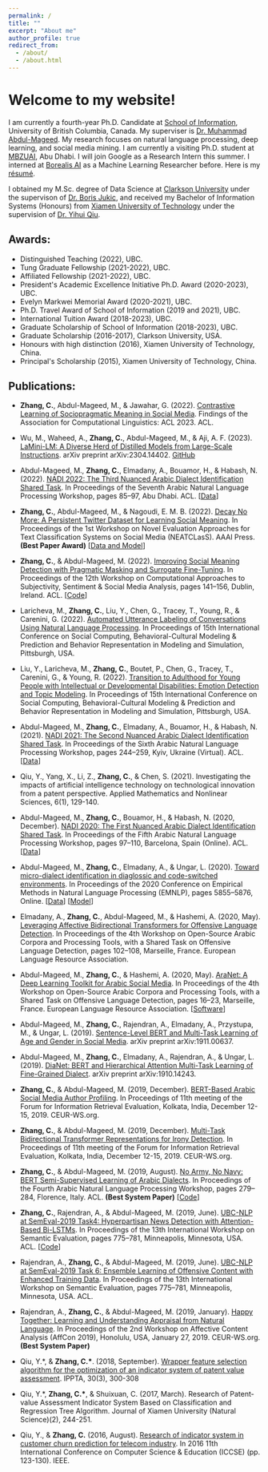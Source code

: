 ```yaml
---
permalink: /
title: ""
excerpt: "About me"
author_profile: true
redirect_from: 
  - /about/
  - /about.html
---
```

# Welcome to my website!

I am currently a fourth-year Ph.D. Candidate at [School of Information](https://ischool.ubc.ca/), University of British Columbia, Canada. My superviser is [Dr. Muhammad Abdul-Mageed](https://mageed.arts.ubc.ca/). My research focuses on natural language processing, deep learning, and social media mining. I am currently a visiting Ph.D. student at [MBZUAI](https://mbzuai.ac.ae/), Abu Dhabi. I will join Google as a Research Intern this summer. I interned at [Borealis AI](https://www.borealisai.com/) as a Machine Learning Researcher before. Here is my [résumé](https://chiyuzhang94.github.io/files/chiyu_resume.pdf). 

I obtained my M.Sc. degree of Data Science at [Clarkson University](https://www.clarkson.edu/) under the supervison of [Dr. Boris Jukic](https://www.clarkson.edu/people/boris-jukic), and received my Bachelor of Information Systems (Honours) from [Xiamen University of Technology](http://english.xmut.edu.cn/) under the supervision of [Dr. Yihui Qiu](https://jgxy.xmut.edu.cn/info/1061/4290.htm). 

## Awards:
* Distinguished Teaching (2022), UBC.
* Tung Graduate Fellowship (2021-2022), UBC.
* Affiliated Fellowship (2021-2022), UBC.
* President's Academic Excellence Initiative Ph.D. Award (2020-2023), UBC.
* Evelyn Markwei Memorial Award (2020-2021), UBC.
* Ph.D. Travel Award of School of Information (2019 and 2021), UBC.
* International Tuition Award (2018-2023), UBC.
* Graduate Scholarship of School of Information (2018-2023), UBC. 
* Graduate Scholarship (2016-2017), Clarkson University, USA.
* Honours with high distinction (2016), Xiamen University of Technology, China.
* Principal's Scholarship (2015), Xiamen University of Technology, China.

## Publications:

* **Zhang, C.**, Abdul-Mageed, M., & Jawahar, G. (2022). [Contrastive Learning of Sociopragmatic Meaning in Social Media](https://arxiv.org/abs/2203.07648). Findings of the Association for Computational Linguistics: ACL 2023. ACL.

* Wu, M., Waheed, A., **Zhang, C.**, Abdul-Mageed, M., & Aji, A. F. (2023). [LaMini-LM: A Diverse Herd of Distilled Models from Large-Scale Instructions](https://arxiv.org/abs/2304.14402). arXiv preprint arXiv:2304.14402. [GitHub](https://github.com/mbzuai-nlp/LaMini-LM/)

* Abdul-Mageed, M., **Zhang, C.**, Elmadany, A., Bouamor, H., & Habash, N. (2022). [NADI 2022: The Third Nuanced Arabic Dialect Identification Shared Task](https://aclanthology.org/2022.wanlp-1.9/). In Proceedings of the Seventh Arabic Natural Language Processing Workshop, pages 85–97, Abu Dhabi. ACL. [[Data](https://nadi.dlnlp.ai/2022/)]

* **Zhang, C.**, Abdul-Mageed, M., & Nagoudi, E. M. B. (2022). [Decay No More: A Persistent Twitter Dataset for Learning Social Meaning](https://arxiv.org/pdf/2204.04611.pdf). In Proceedings of the 1st Workshop on Novel Evaluation Approaches for Text Classification Systems on Social Media (NEATCLasS). AAAI Press. **(Best Paper Award)** [[Data and Model](https://github.com/chiyuzhang94/PTSM)]

* **Zhang, C.**, & Abdul-Mageed, M. (2022). [Improving Social Meaning Detection with Pragmatic Masking and Surrogate Fine-Tuning](https://arxiv.org/abs/2108.00356). In Proceedings of the 12th Workshop on Computational Approaches to Subjectivity, Sentiment & Social Media Analysis, pages 141–156, Dublin, Ireland. ACL. [[Code](https://github.com/chiyuzhang94/PMLM-SFT)]

* Laricheva, M., **Zhang, C.**, Liu, Y., Chen, G., Tracey, T., Young, R., & Carenini, G. (2022). [Automated Utterance Labeling of Conversations Using Natural Language Processing](https://arxiv.org/abs/2208.06525). In Proceedings of 15th International Conference on Social Computing, Behavioral-Cultural Modeling & Prediction and Behavior Representation in Modeling and Simulation, Pittsburgh, USA.

* Liu, Y., Laricheva, M., **Zhang, C.**, Boutet, P., Chen, G., Tracey, T., Carenini, G., & Young, R. (2022). [Transition to Adulthood for Young People with Intellectual or Developmental Disabilities: Emotion Detection and Topic Modeling](). In Proceedings of 15th International Conference on Social Computing, Behavioral-Cultural Modeling & Prediction and Behavior Representation in Modeling and Simulation, Pittsburgh, USA.

* Abdul-Mageed, M., **Zhang, C.**, Elmadany, A., Bouamor, H., & Habash, N. (2021). [NADI 2021: The Second Nuanced Arabic Dialect Identification Shared Task](https://aclanthology.org/2021.wanlp-1.28.pdf). In Proceedings of the Sixth Arabic Natural Language Processing Workshop, pages 244–259, Kyiv, Ukraine (Virtual). ACL. [[Data](https://github.com/UBC-NLP/nadi)]

* Qiu, Y., Yang, X., Li, Z., **Zhang, C.**, & Chen, S. (2021). Investigating the impacts of artificial intelligence technology on technological innovation from a patent perspective. Applied Mathematics and Nonlinear Sciences, 6(1), 129-140.

* Abdul-Mageed, M., **Zhang, C.**, Bouamor, H., & Habash, N. (2020, December). [NADI 2020: The First Nuanced Arabic Dialect Identification Shared Task](https://aclanthology.org/2020.wanlp-1.9.pdf). In Proceedings of the Fifth Arabic Natural Language Processing Workshop, pages 97–110, Barcelona, Spain (Online). ACL. [[Data](https://github.com/UBC-NLP/nadi)]

* Abdul-Mageed, M., **Zhang, C.**, Elmadany, A., & Ungar, L. (2020). [Toward micro-dialect identification in diaglossic and code-switched environments](https://aclanthology.org/2020.emnlp-main.472/). In Proceedings of the 2020 Conference on Empirical Methods in Natural Language Processing (EMNLP), pages 5855–5876, Online. [[Data](https://github.com/UBC-NLP/microdialects)] [[Model](https://huggingface.co/UBC-NLP/MARBERT)]

* Elmadany, A., **Zhang, C.**, Abdul-Mageed, M., & Hashemi, A. (2020, May). [Leveraging Affective Bidirectional Transformers for Offensive Language Detection](https://aclanthology.org/2020.osact-1.17/). In Proceedings of the 4th Workshop on Open-Source Arabic Corpora and Processing Tools, with a Shared Task on Offensive Language Detection, pages 102–108, Marseille, France. European Language Resource Association.

* Abdul-Mageed, M., **Zhang, C.**, & Hashemi, A. (2020, May). [AraNet: A Deep Learning Toolkit for Arabic Social Media](https://aclanthology.org/2020.osact-1.3/?ref=https://githubhelp.com). In Proceedings of the 4th Workshop on Open-Source Arabic Corpora and Processing Tools, with a Shared Task on Offensive Language Detection, pages 16–23, Marseille, France. European Language Resource Association. [[Software](https://github.com/UBC-NLP/aranet)]

* Abdul-Mageed, M., **Zhang, C.**, Rajendran, A., Elmadany, A., Przystupa, M., & Ungar, L. (2019). [Sentence-Level BERT and Multi-Task Learning of Age and Gender in Social Media](https://arxiv.org/pdf/1911.00637.pdf). arXiv preprint arXiv:1911.00637.

* Abdul-Mageed, M., **Zhang, C.**, Elmadany, A., Rajendran, A., & Ungar, L. (2019). [DiaNet: BERT and Hierarchical Attention Multi-Task Learning of Fine-Grained Dialect](https://arxiv.org/pdf/1910.14243.pdf). arXiv preprint arXiv:1910.14243.

* **Zhang, C.**, & Abdul-Mageed, M. (2019, December). [BERT-Based Arabic Social Media Author Profiling](http://ceur-ws.org/Vol-2517/T2-2.pdf). In Proceedings of 11th meeting of the Forum for Information Retrieval Evaluation, Kolkata, India, December 12-15, 2019. CEUR-WS.org.

* **Zhang, C.**, & Abdul-Mageed, M. (2019, December). [Multi-Task Bidirectional Transformer Representations for Irony Detection](http://ceur-ws.org/Vol-2517/T4-2.pdf). In Proceedings of 11th meeting of the Forum for Information Retrieval Evaluation, Kolkata, India, December 12-15, 2019. CEUR-WS.org.

* **Zhang, C.**, & Abdul-Mageed, M. (2019, August). [No Army, No Navy: BERT Semi-Supervised Learning of Arabic Dialects](https://aclanthology.org/W19-4637.pdf). In Proceedings of the Fourth Arabic Natural Language Processing Workshop, pages 279–284, Florence, Italy. ACL. **(Best System Paper)** [[Code](https://github.com/chiyuzhang94/UBCNLP-MADAR_2019)]

* **Zhang, C.**, Rajendran, A., & Abdul-Mageed, M. (2019, June). [UBC-NLP at SemEval-2019 Task4: Hyperpartisan News Detection with Attention-Based Bi-LSTMs](https://aclanthology.org/S19-2136/). In Proceedings of the 13th International Workshop on Semantic Evaluation, pages 775–781, Minneapolis, Minnesota, USA. ACL. [[Code](https://github.com/chiyuzhang94/SemEval-2019-Hyperpartisan)]

* Rajendran, A., **Zhang, C.**, & Abdul-Mageed, M. (2019, June). [UBC-NLP at SemEval-2019 Task
6: Ensemble Learning of Offensive Content with Enhanced Training Data](https://aclanthology.org/S19-2136/). In Proceedings of the 13th International Workshop on Semantic Evaluation, pages 775–781, Minneapolis, Minnesota, USA. ACL.

* Rajendran, A., **Zhang, C.**, & Abdul-Mageed, M. (2019, January). [Happy Together: Learning and Understanding Appraisal from Natural Language](http://ceur-ws.org/Vol-2328/2_paper_24.pdf). In Proceedings of the 2nd Workshop on Affective Content Analysis (AffCon 2019), Honolulu, USA, January 27, 2019. CEUR-WS.org. **(Best System Paper)**

* Qiu, Y.\*, & **Zhang, C.\***. (2018, September). [Wrapper feature selection algorithm for the optimization of an indicator system of patent value assessment](https://arxiv.org/pdf/2001.08371.pdf). IPPTA, 30(3), 300-308

* Qiu, Y.\*, **Zhang, C.\***, & Shuixuan, C. (2017, March). Research of Patent-value Assessment Indicator System Based on Classification and Regression Tree Algorithm. Journal of Xiamen University (Natural Science)(2), 244-251.

* Qiu, Y., & **Zhang, C.** (2016, August). [Research of indicator system in customer churn prediction for telecom industry](https://www.researchgate.net/profile/Chiyu-Zhang-4/publication/323686017_Research_of_Indicator_System_in_Customer_Churn_Prediction_for_Telecom_Industry/links/5aa432cf0f7e9badd9a9af22/Research-of-Indicator-System-in-Customer-Churn-Prediction-for-Telecom-Industry.pdf). In 2016 11th International Conference on Computer Science & Education (ICCSE) (pp. 123-130). IEEE.
